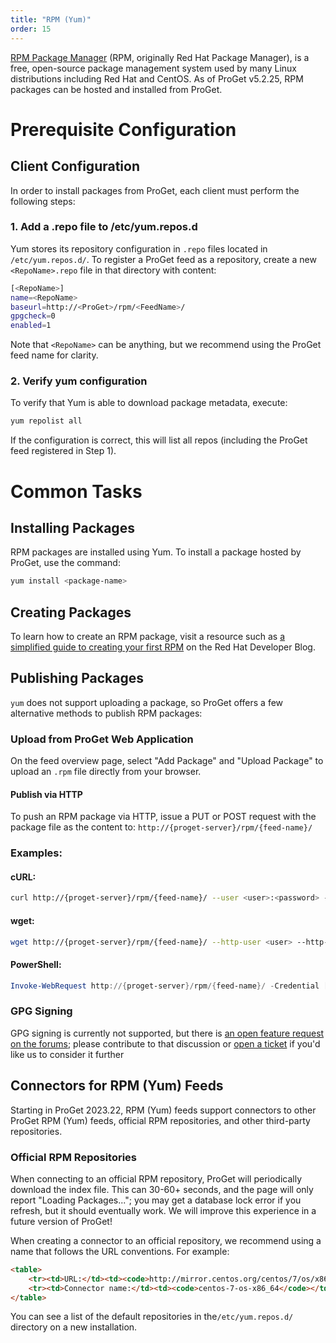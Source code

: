 ```yaml
---
title: "RPM (Yum)"
order: 15
---
```


[RPM Package Manager](https://rpm.org/) (RPM, originally Red Hat Package Manager), is a free, open-source package management system used by many Linux distributions including Red Hat and CentOS. As of ProGet v5.2.25, RPM packages can be hosted and installed from ProGet.

# Prerequisite Configuration

## Client Configuration

In order to install packages from ProGet, each client must perform the following steps:

### 1. Add a .repo file to /etc/yum.repos.d

Yum stores its repository configuration in `.repo` files located in `/etc/yum.repos.d/`. To register a ProGet feed as a repository, create a new `<RepoName>.repo` file in that directory with content:

```bash
[<RepoName>]
name=<RepoName>
baseurl=http://<ProGet>/rpm/<FeedName>/
gpgcheck=0
enabled=1
```

Note that `<RepoName>` can be anything, but we recommend using the ProGet feed name for clarity.

### 2. Verify yum configuration

To verify that Yum is able to download package metadata, execute:

```bash
yum repolist all
```

If the configuration is correct, this will list all repos (including the ProGet feed registered in Step 1).

# Common Tasks

## Installing Packages

RPM packages are installed using Yum. To install a package hosted by ProGet, use the command: 

```bash
yum install <package-name>
```

## Creating Packages

To learn how to create an RPM package, visit a resource such as [a simplified guide to creating your first RPM](https://developers.redhat.com/blog/2019/03/18/rpm-packaging-guide-creating-rpm/) on the Red Hat Developer Blog.

## Publishing Packages

`yum` does not support uploading a package, so ProGet offers a few alternative methods to publish RPM packages:

### Upload from ProGet Web Application

On the feed overview page, select "Add Package" and "Upload Package" to upload an `.rpm` file directly from your browser.

#### Publish via HTTP

To push an RPM package via HTTP, issue a PUT or POST request with the package file as the content to: `http://{proget-server}/rpm/{feed-name}/`

### Examples:

#### cURL:

```bash
curl http://{proget-server}/rpm/{feed-name}/ --user <user>:<password> --upload-file {my-package}.rpm
```

#### wget:

```bash
wget http://{proget-server}/rpm/{feed-name}/ --http-user <user> --http-password <password> --method POST --body-file {my-package}.rpm
```

#### PowerShell:

```powershell
Invoke-WebRequest http://{proget-server}/rpm/{feed-name}/ -Credential [System.Net.NetworkCredential]::new('<user>', '<password>') -Method PUT -InFile {my-package}.rpm
```

### GPG Signing

GPG signing is currently not supported, but there is [an open feature request on the forums](https://forums.inedo.com/topic/3336); please contribute to that discussion or [open a ticket](https://my.inedo.com/tickets/new) if you'd like us to consider it further

## Connectors for RPM (Yum) Feeds

Starting in ProGet 2023.22, RPM (Yum) feeds support connectors to other ProGet RPM (Yum) feeds, official RPM repositories, and other third-party repositories.

### Official RPM Repositories

When connecting to an official RPM repository, ProGet will periodically download the index file. This can 30-60+ seconds, and the page will only report "Loading Packages..."; you may get a database lock error if you refresh, but it should eventually work. We will improve this experience in a future version of ProGet!

When creating a connector to an official repository, we recommend using a name that follows the URL conventions. For example:

```html
<table>
    <tr><td>URL:</td><td><code>http://mirror.centos.org/centos/7/os/x86_64/</code></td></tr>
    <tr><td>Connector name:</td><td><code>centos-7-os-x86_64</code></td></tr>
</table>
```

You can see a list of the default repositories in the`/etc/yum.repos.d/` directory on a new installation.

